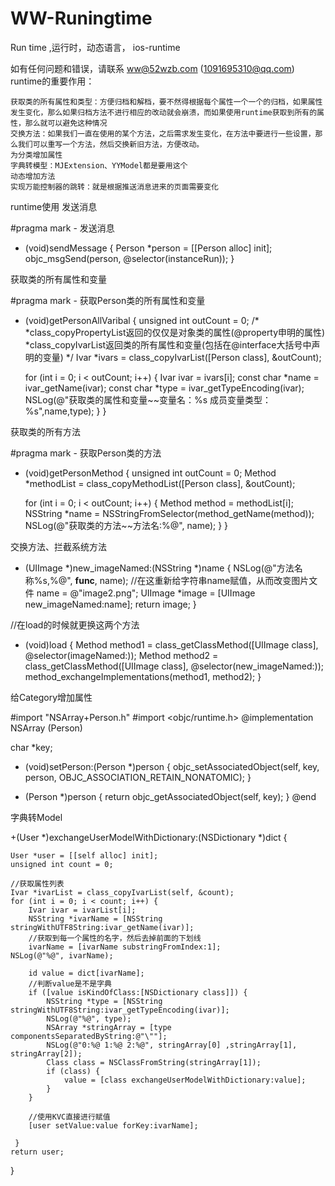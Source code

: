 # WW-Runingtime
Run time ,运行时，动态语言，
ios-runtime

如有任何问题和错误，请联系 ww@52wzb.com  (1091695310@qq.com)
runtime的重要作用：

    获取类的所有属性和类型：方便归档和解档，要不然得根据每个属性一个一个的归档，如果属性发生变化，那么如果归档方法不进行相应的改动就会崩溃，而如果使用runtime获取到所有的属性，那么就可以避免这种情况
    交换方法：如果我们一直在使用的某个方法，之后需求发生变化，在方法中要进行一些设置，那么我们可以重写一个方法，然后交换新旧方法，方便改动。
    为分类增加属性
    字典转模型：MJExtension、YYModel都是要用这个
    动态增加方法
    实现万能控制器的跳转：就是根据推送消息进来的页面需要变化

runtime使用
发送消息

#pragma mark - 发送消息
- (void)sendMessage {
    Person *person = [[Person alloc] init];
    objc_msgSend(person, @selector(instanceRun));
}

获取类的所有属性和变量

#pragma mark - 获取Person类的所有属性和变量
- (void)getPersonAllVaribal {
    unsigned int outCount = 0;
    /*
    *class_copyPropertyList返回的仅仅是对象类的属性(@property申明的属性)
    *class_copyIvarList返回类的所有属性和变量(包括在@interface大括号中声明的变量)
    */
    Ivar *ivars = class_copyIvarList([Person class], &outCount);

    for (int i = 0; i < outCount; i++) {
        Ivar ivar = ivars[i];
        const char *name = ivar_getName(ivar);
        const char *type = ivar_getTypeEncoding(ivar);
        NSLog(@"获取类的属性和变量~~变量名：%s 成员变量类型：%s",name,type);
    }
}

获取类的所有方法

#pragma mark - 获取Person类的方法
- (void)getPersonMethod {
    unsigned int outCount = 0;
    Method *methodList = class_copyMethodList([Person class], &outCount);

    for (int i = 0; i < outCount; i++) {
        Method method = methodList[i];
        NSString *name = NSStringFromSelector(method_getName(method));
        NSLog(@"获取类的方法~~方法名:%@", name);
    }
}

交换方法、拦截系统方法

+ (UIImage *)new_imageNamed:(NSString *)name {
    NSLog(@"方法名称%s,%@", __func__, name);
    //在这重新给字符串name赋值，从而改变图片文件
    name = @"image2.png";
    UIImage *image = [UIImage new_imageNamed:name];
    return image;
}

//在load的时候就更换这两个方法
+ (void)load {
    Method method1 = class_getClassMethod([UIImage class], @selector(imageNamed:));
    Method method2 = class_getClassMethod([UIImage class], @selector(new_imageNamed:));
    method_exchangeImplementations(method1, method2);
}

给Category增加属性

#import "NSArray+Person.h"
#import <objc/runtime.h>
@implementation NSArray (Person)

char *key;
- (void)setPerson:(Person *)person {
    objc_setAssociatedObject(self, key, person,     OBJC_ASSOCIATION_RETAIN_NONATOMIC);
}

- (Person *)person {
    return objc_getAssociatedObject(self, key);
}
@end

字典转Model

+(User *)exchangeUserModelWithDictionary:(NSDictionary *)dict {

    User *user = [[self alloc] init];
    unsigned int count = 0;

    //获取属性列表
    Ivar *ivarList = class_copyIvarList(self, &count);
    for (int i = 0; i < count; i++) {
        Ivar ivar = ivarList[i];
        NSString *ivarName = [NSString stringWithUTF8String:ivar_getName(ivar)];
        //获取到每一个属性的名字，然后去掉前面的下划线
        ivarName = [ivarName substringFromIndex:1];
    NSLog(@"%@", ivarName);

        id value = dict[ivarName];
        //判断value是不是字典
        if ([value isKindOfClass:[NSDictionary class]]) {
            NSString *type = [NSString stringWithUTF8String:ivar_getTypeEncoding(ivar)];
            NSLog(@"%@", type);
            NSArray *stringArray = [type componentsSeparatedByString:@"\""];
            NSLog(@"0:%@ 1:%@ 2:%@", stringArray[0] ,stringArray[1], stringArray[2]);
            Class class = NSClassFromString(stringArray[1]);
            if (class) {
                value = [class exchangeUserModelWithDictionary:value];
            }
        }

        //使用KVC直接进行赋值
        [user setValue:value forKey:ivarName];

     }
    return user;
}
